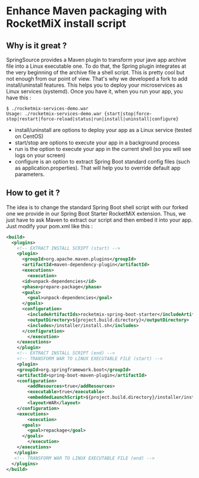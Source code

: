 # Enhance Maven packaging with RocketMiX install script

## Why is it great ?

SpringSource provides a Maven plugin to transform your jave app archive file into a Linux executable one. To do that, the Spring plugin integrates at the very beginning of the archive file a shell script. This is pretty cool but not enough from our point of view. That's why we developed a fork to add install/uninstall features. This helps you to deploy your microservices as Linux services (systemd). Once you have it, when you run your app, you have this :

```console
$ ./rocketmix-services-demo.war
Usage: ./rocketmix-services-demo.war {start|stop|force-stop|restart|force-reload|status|run|install|uninstall|configure}
```

* install/uninstall are options to deploy your app as a Linux service (tested on CentOS)
* start/stop are options to execute your app in a background process
* run is the option to execute your app in the current shell (so you will see logs on your screen)
* configure is an option to extract Spring Boot standard config files (such as application.properties). That will help you to override default app parameters.

## How to get it ?

The idea is to change the standard Spring Boot shell script with our forked one we provide in our Spring Boot Starter RocketMiX extension. Thus, we just have to ask Maven to extract our script and then embed it into your app. Just modify your pom.xml like this :

```xml
<build>
  <plugins>
    <!-- EXTRACT INSTALL SCRIPT (start) -->
    <plugin>
      <groupId>org.apache.maven.plugins</groupId>
      <artifactId>maven-dependency-plugin</artifactId>
      <executions>
    	<execution>
      <id>unpack-dependencies</id>
      <phase>prepare-package</phase>
      <goals>
      	<goal>unpack-dependencies</goal>
      </goals>
      <configuration>
      	<includeArtifactIds>rocketmix-spring-boot-starter</includeArtifactIds>
      	<outputDirectory>${project.build.directory}</outputDirectory>
      	<includes>/installer/install.sh</includes>
      </configuration>
    	</execution>
    </executions>
  	</plugin>
  	<!-- EXTRACT INSTALL SCRIPT (end) -->
  	<!-- TRANSFORM WAR TO LINUX EXECUTABLE FILE (start) -->
  	<plugin>
    <groupId>org.springframework.boot</groupId>
    <artifactId>spring-boot-maven-plugin</artifactId>
    <configuration>
    	<addResources>true</addResources>
    	<executable>true</executable>
    	<embeddedLaunchScript>${project.build.directory}/installer/install.sh</embeddedLaunchScript>
    	<layout>WAR</layout>
    </configuration>
    <executions>
    	<execution>
      <goals>
      	<goal>repackage</goal>
      </goals>
    	</execution>
    </executions>
   </plugin>
   <!-- TRANSFORM WAR TO LINUX EXECUTABLE FILE (end) -->
  </plugins>
</build>
```
